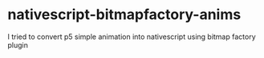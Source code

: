 # nativescript-bitmapfactory-anims
I tried to convert p5 simple animation into nativescript using bitmap factory plugin
